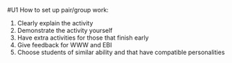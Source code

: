 #U1
How to set up pair/group work:
1. Clearly explain the activity
2. Demonstrate the activity yourself
3. Have extra activities for those that finish early
4. Give feedback for WWW and EBI
5. Choose students of similar ability and that have compatible personalities